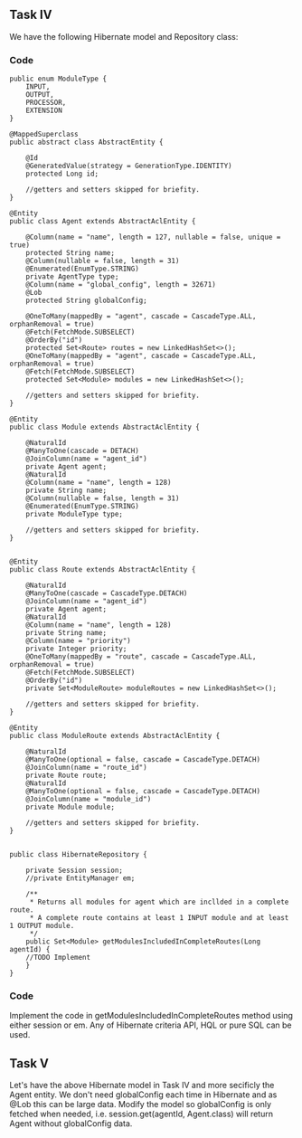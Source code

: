 ## Task IV

We have the following Hibernate model and Repository class:

### Code

```
public enum ModuleType {
    INPUT,
    OUTPUT,
    PROCESSOR,
    EXTENSION
}
```

```
@MappedSuperclass
public abstract class AbstractEntity {

    @Id
    @GeneratedValue(strategy = GenerationType.IDENTITY)
    protected Long id;

    //getters and setters skipped for briefity.
}
```

```
@Entity
public class Agent extends AbstractAclEntity {

    @Column(name = "name", length = 127, nullable = false, unique = true)
    protected String name;
    @Column(nullable = false, length = 31)
    @Enumerated(EnumType.STRING)
    private AgentType type;
    @Column(name = "global_config", length = 32671)
    @Lob
    protected String globalConfig;

    @OneToMany(mappedBy = "agent", cascade = CascadeType.ALL, orphanRemoval = true)
    @Fetch(FetchMode.SUBSELECT)
    @OrderBy("id")
    protected Set<Route> routes = new LinkedHashSet<>();
    @OneToMany(mappedBy = "agent", cascade = CascadeType.ALL, orphanRemoval = true)
    @Fetch(FetchMode.SUBSELECT)
    protected Set<Module> modules = new LinkedHashSet<>();

    //getters and setters skipped for briefity.
}
```

```
@Entity
public class Module extends AbstractAclEntity {

    @NaturalId
    @ManyToOne(cascade = DETACH)
    @JoinColumn(name = "agent_id")
    private Agent agent;
    @NaturalId
    @Column(name = "name", length = 128)
    private String name;
    @Column(nullable = false, length = 31)
    @Enumerated(EnumType.STRING)
    private ModuleType type;

    //getters and setters skipped for briefity.
}
```

```

@Entity
public class Route extends AbstractAclEntity {

    @NaturalId
    @ManyToOne(cascade = CascadeType.DETACH)
    @JoinColumn(name = "agent_id")
    private Agent agent;
    @NaturalId
    @Column(name = "name", length = 128)
    private String name;
    @Column(name = "priority")
    private Integer priority;
    @OneToMany(mappedBy = "route", cascade = CascadeType.ALL, orphanRemoval = true)
    @Fetch(FetchMode.SUBSELECT)
    @OrderBy("id")
    private Set<ModuleRoute> moduleRoutes = new LinkedHashSet<>();

    //getters and setters skipped for briefity.
}
 ```

```
@Entity
public class ModuleRoute extends AbstractAclEntity {

    @NaturalId
    @ManyToOne(optional = false, cascade = CascadeType.DETACH)
    @JoinColumn(name = "route_id")
    private Route route;
    @NaturalId
    @ManyToOne(optional = false, cascade = CascadeType.DETACH)
    @JoinColumn(name = "module_id")
    private Module module;

    //getters and setters skipped for briefity.
}
```

```

public class HibernateRepository {

    private Session session;
    //private EntityManager em;

    /**
     * Returns all modules for agent which are incllded in a complete route.
     * A complete route contains at least 1 INPUT module and at least 1 OUTPUT module.
     */
    public Set<Module> getModulesIncludedInCompleteRoutes(Long agentId) {
    //TODO Implement
    }
}
```

### Code

Implement the code in getModulesIncludedInCompleteRoutes method using either session or em. Any of Hibernate criteria
API, HQL or pure SQL can be used.

## Task V

Let's have the above Hibernate model in Task IV and more secificly the Agent entity. We don't need globalConfig each
time in Hibernate and as @Lob this can be large data. Modify the model so globalConfig is only fetched when needed, i.e.
session.get(agentId, Agent.class) will return Agent without globalConfig data.